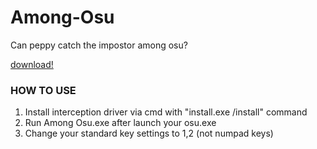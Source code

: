 # Among-Osu
 Can peppy catch the impostor among osu?
 
 [download!](https://github.com/he4rtbleed/Among-Osu/releases/download/release-v1/Release.zip)

### HOW TO USE

 1. Install interception driver via cmd with "install.exe /install" command
 2. Run Among Osu.exe after launch your osu.exe
 3. Change your standard key settings to 1,2 (not numpad keys)

